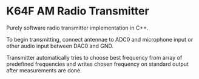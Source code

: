 # K64F AM Radio Transmitter

Purely software radio transmitter implementation in C++.

To begin transmitting, connect antennae to ADC0 and microphone input or other audio input between DAC0 and GND.

Transmitter automatically tries to choose best frequency from array of predefined frequencies and writes chosen frequency on standard output after measurements are done.